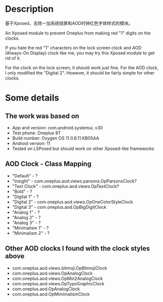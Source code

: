 # Description
基于Xposed，去除一加系统锁屏和AOD时钟红色字体样式的模块。

An Xposed module to prevent Oneplus from making red "1" digits on the clocks.

If you hate the red "1" characters on the lock screen clock and AOD (Always-On Display) clock like me, you may try this Xposed module to get rid of it.

For the clock on the lock screen, it should work just fine. For the AOD clock, I only modified the "Digital 2". However, it should be fairly simple for other clocks.

# Some details
## The work was based on
- App and version: com.android.systemui, v30
- Test phone: Oneplus 8T
- Build number: Oxygen OS 11.0.8.11.KB05AA
- Android version: 11
- Tested on LSPosed but should work on other Xposed-like frameworks

## AOD Clock - Class Mapping
- "Default" - ?
- "Insight" - com.oneplus.aod.views.parsons.OpParsonsClock?
- "Text Clock" - com.oneplus.aod.views.OpTextClock?
- "Bold" - ?
- "Digital 1" - ?
- "Digital 2" - com.oneplus.aod.views.OpOneColorStyleClock
- "Digital 3" - com.oneplus.aod.OpBigDigitClock
- "Analog 1" - ?
- "Analog 2" - ?
- "Analog 3" - ?
- "Minimalism 1" - ?
- "Minimalism 2" - ?

## Other AOD clocks I found with the clock styles above
- com.oneplus.aod.views.bitmoji.OpBitmojiClock
- com.oneplus.aod.views.OpAnalogClock
- com.oneplus.aod.views.OpMin2AnalogClock
- com.oneplus.aod.views.OpTypoGraphicClock
- com.oneplus.aod.OpAnalogClock
- com.oneplus.aod.OpMimimalismClock
